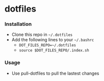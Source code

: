 # dotfiles

### Installation

- Clone this repo in `~/.dotfiles`
- Add the following lines to your `~/.bashrc`
  - `DOT_FILES_REPO=~/.dotfiles`
  - `source $DOT_FILES_REPO/.index.sh`
  
 
 ### Usage
 
 - Use pull-dotfiles to pull the lastest changes

